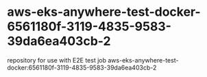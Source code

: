 # aws-eks-anywhere-test-docker-6561180f-3119-4835-9583-39da6ea403cb-2
repository for use with E2E test job aws-eks-anywhere-test-docker:6561180f-3119-4835-9583-39da6ea403cb-2
